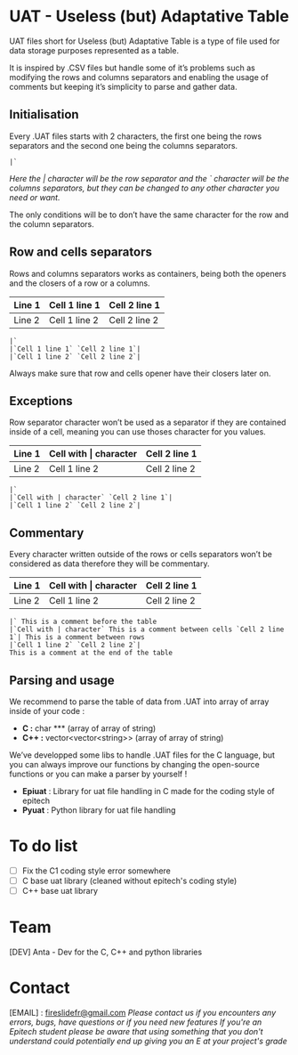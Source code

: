 # UAT - Useless (but) Adaptative Table

UAT files short for Useless (but) Adaptative Table is a type of file used for data storage purposes represented as a table.

It is inspired by .CSV files but handle some of it’s problems such as modifying the rows and columns separators and enabling the usage of comments but keeping it’s simplicity to parse and gather data.

## Initialisation

Every .UAT files starts with 2 characters, the first one being the rows separators and the second one being the columns separators.

```uat
|`
```

*Here the | character will be the row separator and the ` character will be the columns separators, but they can be changed to any other character you need or want.*

The only conditions will be to don’t have the same character for the row and the column separators.

## Row and cells separators

Rows and columns separators works as containers, being both the openers and the closers of a row or a columns.

| Line 1 | Cell 1 line 1 | Cell 2 line 1 |
| --- | --- | --- |
| Line 2 | Cell 1 line 2 | Cell 2 line 2 |

```uat
|`
|`Cell 1 line 1` `Cell 2 line 1`|
|`Cell 1 line 2` `Cell 2 line 2`|
```

Always make sure that row and cells opener have their closers later on.

## Exceptions

Row separator character won’t be used as a separator if they are contained inside of a cell, meaning you can use thoses character for you values.

| Line 1 | Cell with \| character | Cell 2 line 1 |
| --- | --- | --- |
| Line 2 | Cell 1 line 2 | Cell 2 line 2 |

```uat
|`
|`Cell with | character` `Cell 2 line 1`|
|`Cell 1 line 2` `Cell 2 line 2`|
```

## Commentary

Every character written outside of the rows or cells separators won’t be considered as data therefore they will be commentary.

| Line 1 | Cell with \| character | Cell 2 line 1 |
| --- | --- | --- |
| Line 2 | Cell 1 line 2 | Cell 2 line 2 |

```uat
|` This is a comment before the table
|`Cell with | character` This is a comment between cells `Cell 2 line 1`| This is a comment between rows
|`Cell 1 line 2` `Cell 2 line 2`|
This is a comment at the end of the table
```

## Parsing and usage

We recommend to parse the table of data from .UAT into array of array inside of your code :

- **C :** char *** (array of array of string)
- **C++ :** vector<vector\<string>> (array of array of string)

We’ve developped some libs to handle .UAT files for the C language, but you can always improve our functions by changing the open-source functions or you can make a parser by yourself !

- **Epiuat** : Library for uat file handling in C made for the coding style of epitech
- **Pyuat** : Python library for uat file handling

# To do list

- [ ]  Fix the C1 coding style error somewhere
- [ ]  C base uat library (cleaned without epitech's coding style)
- [ ]  C++ base uat library

# Team

[DEV] Anta - Dev for the C, C++ and python libraries

# Contact
[EMAIL] : fireslidefr@gmail.com
*Please contact us if you encounters any errors, bugs, have questions or if you need new features*
*If you're an Epitech student please be aware that using something that you don't understand could potentially end up giving you an E at your project's grade*
